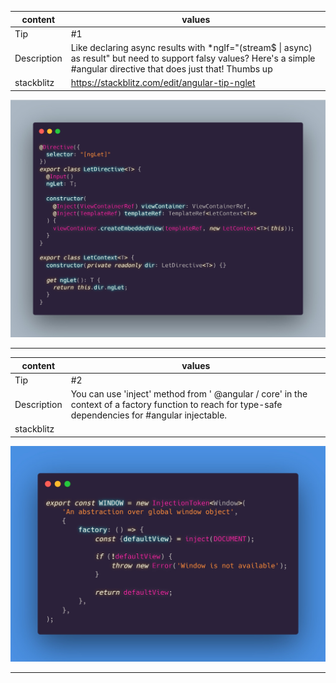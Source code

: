 content | values
------- | ------
Tip | #1
Description | Like declaring async results with *ngIf="(stream$ \| async) as result" but need to support falsy values? Here's a simple #angular directive that does just that! Thumbs up
stackblitz | https://stackblitz.com/edit/angular-tip-nglet

![alex_inkin_tip_1](https://github.com/sksaifuddin/angular-rxjs-tips/blob/master/contents/masters/Alex_Inkin/assets/alex_inkin_tip_1.jpg)
<hr>

content | values
------- | ------
Tip | #2
Description | You can use 'inject' method from ' @angular / core' in the context of a factory function to reach for type-safe dependencies for #angular injectable.
stackblitz |

![alex_inkin_tip_1](https://github.com/sksaifuddin/angular-rxjs-tips/blob/master/contents/masters/Alex_Inkin/assets/alex_inkin_tip_2.jpg)
<hr>
